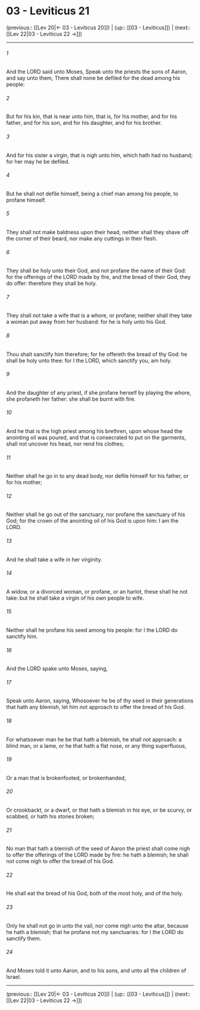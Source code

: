 # 03 - Leviticus 21

(previous:: [[Lev 20|← 03 - Leviticus 20]]) | (up:: [[03 - Leviticus]]) | (next:: [[Lev 22|03 - Leviticus 22 →]])

***


###### 1 
And the LORD said unto Moses, Speak unto the priests the sons of Aaron, and say unto them, There shall none be defiled for the dead among his people: 

###### 2 
But for his kin, that is near unto him, that is, for his mother, and for his father, and for his son, and for his daughter, and for his brother. 

###### 3 
And for his sister a virgin, that is nigh unto him, which hath had no husband; for her may he be defiled. 

###### 4 
But he shall not defile himself, being a chief man among his people, to profane himself. 

###### 5 
They shall not make baldness upon their head, neither shall they shave off the corner of their beard, nor make any cuttings in their flesh. 

###### 6 
They shall be holy unto their God, and not profane the name of their God: for the offerings of the LORD made by fire, and the bread of their God, they do offer: therefore they shall be holy. 

###### 7 
They shall not take a wife that is a whore, or profane; neither shall they take a woman put away from her husband: for he is holy unto his God. 

###### 8 
Thou shalt sanctify him therefore; for he offereth the bread of thy God: he shall be holy unto thee: for I the LORD, which sanctify you, am holy. 

###### 9 
And the daughter of any priest, if she profane herself by playing the whore, she profaneth her father: she shall be burnt with fire. 

###### 10 
And he that is the high priest among his brethren, upon whose head the anointing oil was poured, and that is consecrated to put on the garments, shall not uncover his head, nor rend his clothes; 

###### 11 
Neither shall he go in to any dead body, nor defile himself for his father, or for his mother; 

###### 12 
Neither shall he go out of the sanctuary, nor profane the sanctuary of his God; for the crown of the anointing oil of his God is upon him: I am the LORD. 

###### 13 
And he shall take a wife in her virginity. 

###### 14 
A widow, or a divorced woman, or profane, or an harlot, these shall he not take: but he shall take a virgin of his own people to wife. 

###### 15 
Neither shall he profane his seed among his people: for I the LORD do sanctify him. 

###### 16 
And the LORD spake unto Moses, saying, 

###### 17 
Speak unto Aaron, saying, Whosoever he be of thy seed in their generations that hath any blemish, let him not approach to offer the bread of his God. 

###### 18 
For whatsoever man he be that hath a blemish, he shall not approach: a blind man, or a lame, or he that hath a flat nose, or any thing superfluous, 

###### 19 
Or a man that is brokenfooted, or brokenhanded, 

###### 20 
Or crookbackt, or a dwarf, or that hath a blemish in his eye, or be scurvy, or scabbed, or hath his stones broken; 

###### 21 
No man that hath a blemish of the seed of Aaron the priest shall come nigh to offer the offerings of the LORD made by fire: he hath a blemish; he shall not come nigh to offer the bread of his God. 

###### 22 
He shall eat the bread of his God, both of the most holy, and of the holy. 

###### 23 
Only he shall not go in unto the vail, nor come nigh unto the altar, because he hath a blemish; that he profane not my sanctuaries: for I the LORD do sanctify them. 

###### 24 
And Moses told it unto Aaron, and to his sons, and unto all the children of Israel.

***

(previous:: [[Lev 20|← 03 - Leviticus 20]]) | (up:: [[03 - Leviticus]]) | (next:: [[Lev 22|03 - Leviticus 22 →]])
